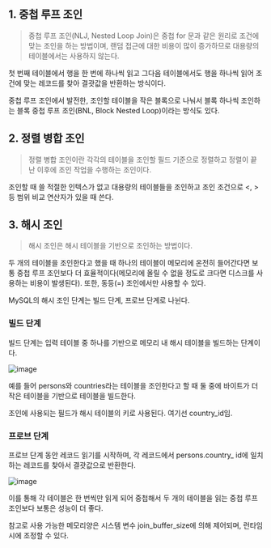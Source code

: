 ## 1. 중첩 루프 조인

> 중첩 루프 조인(NLJ, Nested Loop Join)은 중첩 for 문과 같은 원리로 조건에 맞는 조인을 하는 방법이며, 랜덤 접근에 대한 비용이 많이 증가하므로 대용량의 테이블에서는 사용하지 않는다.
> 

첫 번째 테이블에서 행을 한 번에 하나씩 읽고 그다음 테이블에서도 행을 하나씩 읽어 조건에 맞는 레코드를 찾아 결괏값을 반환하는 방식이다.

중첩 루프 조인에서 발전한, 조인할 테이블을 작은 블록으로 나눠서 블록 하나씩 조인하는 블록 중첩 루프 조인(BNL, Block Nested Loop)이라는 방식도 있다.

## 2. 정렬 병합 조인

> 정렬 병합 조인이란 각각의 테이블을 조인할 필드 기준으로 정렬하고 정렬이 끝난 이후에 조인 작업을 수행하는 조인이다.
> 

조인할 때 쓸 적절한 인텍스가 없고 대용량의 테이블들을 조인하고 조인 조건으로 <, > 등 범위 비교 연산자가 있을 때 쓴다.

## 3. 해시 조인

> 해시 조인은 해시 테이블을 기반으로 조인하는 방법이다.
> 

두 개의 테이블을 조인한다고 했을 때 하나의 테이블이 메모리에 온전히 들어간다면 보통 중첩 루프 조인보다 더 효율적이다(메모리에 올릴 수 없을 정도로 크다면 디스크를 사용하는 비용이 발생된다).
또한, 동등(=) 조인에서만 사용할 수 있다.

MySQL의 해시 조인 단계는 빌드 단계, 프로브 단계로 나뉜다.

### 빌드 단계

빌드 단계는 입력 테이블 중 하나를 기반으로 메모리 내 해시 테이블을 빌드하는 단계이다.

![image](https://user-images.githubusercontent.com/72758925/233775542-bae8508e-c7ca-4d39-a655-1c9ee7d632b3.png)

예를 들어 persons와 countries라는 테이블을 조인한다고 할 때 둘 중에 바이트가 더 작은 테이블을 기반으로 테이블을 빌드한다. 

조인에 사용되는 필드가 해시 테이블의 키로 사용된다. 여기선 country_id임.

### 프로브 단계

프로브 단계 동안 레코드 읽기를 시작하며, 각 레코드에서 persons.country_ id에 일치하는 레코드를 찾아서 결괏값으로 반환한다.

![image](https://user-images.githubusercontent.com/72758925/233775565-f3c57ef6-02fa-493e-8166-aa421adf012b.png)

이를 통해 각 테이블은 한 번씩만 읽게 되어 중첩해서 두 개의 테이블을 읽는 중첩 루프 조인보다 보통은 성능이 더 좋다. 

참고로 사용 가능한 메모리양은 시스템 변수 join_buffer_size에 의해 제어되며, 런타임 시에 조정할 수 있다.